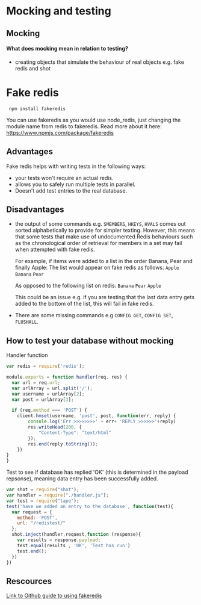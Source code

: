 # Mocking and testing

## Mocking

#### What does mocking mean in relation to testing? 
 - creating objects that simulate the behaviour of real objects e.g. fake redis and shot

# Fake redis #

` npm install fakeredis`

You can use fakeredis as you would use node_redis, just changing the module name from redis to fakeredis.
Read more about it here: https://www.npmjs.com/package/fakeredis

## Advantages
Fake redis helps with writing tests in the following ways:
- your tests won't require an actual redis.
- allows you to safely run multiple tests in parallel.
- Doesn't add test entries to the real database.

## Disadvantages
- the output of some commands e.g. `SMEMBERS`, `HKEYS`, `HVALS` comes out sorted alphabetically to provide for simpler texting. However, this means that some tests that make use of undocumented Redis behaviours such as the chronological order of retrieval for members in a set may fail when attempted with fake redis.

  For example, if items were added to a list in the order Banana, Pear and finally Apple:
The list would appear on fake redis as follows:
`Apple`
`Banana`
`Pear`

  As opposed to the following list on redis:
`Banana`
`Pear`
`Apple`

  This could be an issue e.g. if you are testing that the last data entry gets added to the bottom of the list, this will fail in fake redis.

- There are some missing commands e.g `CONFIG GET`, `CONFIG SET`, `FLUSHALL`.

## How to test your database without mocking

Handler function
```js
var redis = require('redis');

module.exports = function handler(req, res) {
  var url = req.url;
  var urlArray = url.split('/');
  var username = urlArray[2];
  var post = urlArray[3];

  if (req.method === 'POST') {
    client.hmset(username, 'post', post, function(err, reply) {
        console.log('Err >>>>>>>>' + err+ 'REPLY >>>>>>'+reply)
        res.writeHead(200, {
            "Content-Type": "text/html"
        });
        res.end(reply.toString());
    })
}
}
```
Test to see if database has replied 'OK' (this is determined in the payload repsonse), meaning data entry has been successfully added.

``` js
var shot = require("shot");
var handler = require("./handler.js");
var test = require("tape");
test('have we added an entry to the database', function(test){
  var request = {
    method: 'POST',
    url: "/redistest/"
  };
  shot.inject(handler,request,function (response){
    var results = response.payload;
    test.equal(results , 'OK', 'Test has run')
    test.end();
  })
})
```
## Rescources

[Link to Github guide to using fakeredis](https://github.com/hdachev/fakeredis)


